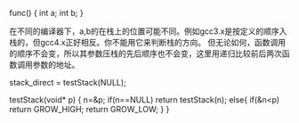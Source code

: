 func()
{
    int a;
    int b;
}

在不同的编译器下，a,b的在栈上的位置可能不同。例如gcc3.x是按定义的顺序入栈的，但gcc4.x正好相反。你不能用它来判断栈的方向。
但无论如何，函数调用的顺序不会变，所以其参数压栈的先后顺序也不会变，这里用递归比较前后两次函数调用参数的地址。

stack_direct = testStack(NULL);

testStack(void* p)
{
      n=&p;
      if(n==NULL)
        return testStack(n);
   else{
      if(&n<p)
        return GROW_HIGH;
       return GROW_LOW;
     }
}